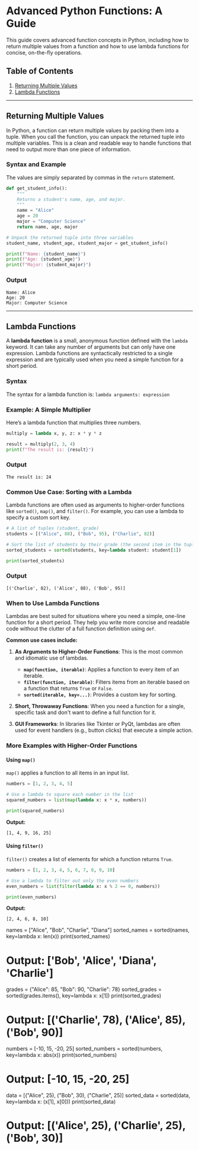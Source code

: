 # Advanced Python Functions: A Guide

This guide covers advanced function concepts in Python, including how to return multiple values from a function and how to use lambda functions for concise, on-the-fly operations.

## Table of Contents

1. [Returning Multiple Values](#returning-multiple-values)
2. [Lambda Functions](#lambda-functions)

---

## Returning Multiple Values

In Python, a function can return multiple values by packing them into a tuple. When you call the function, you can unpack the returned tuple into multiple variables. This is a clean and readable way to handle functions that need to output more than one piece of information.

### Syntax and Example

The values are simply separated by commas in the `return` statement.

```python
def get_student_info():
    """
    Returns a student's name, age, and major.
    """
    name = "Alice"
    age = 20
    major = "Computer Science"
    return name, age, major

# Unpack the returned tuple into three variables
student_name, student_age, student_major = get_student_info()

print(f"Name: {student_name}")
print(f"Age: {student_age}")
print(f"Major: {student_major}")
```

### Output

```
Name: Alice
Age: 20
Major: Computer Science
```

---

## Lambda Functions

A **lambda function** is a small, anonymous function defined with the `lambda` keyword. It can take any number of arguments but can only have one expression. Lambda functions are syntactically restricted to a single expression and are typically used when you need a simple function for a short period.

### Syntax

The syntax for a lambda function is:
`lambda arguments: expression`

### Example: A Simple Multiplier

Here’s a lambda function that multiplies three numbers.

```python
multiply = lambda x, y, z: x * y * z

result = multiply(2, 3, 4)
print(f"The result is: {result}")
```

### Output

```
The result is: 24
```

### Common Use Case: Sorting with a Lambda

Lambda functions are often used as arguments to higher-order functions like `sorted()`, `map()`, and `filter()`. For example, you can use a lambda to specify a custom sort key.

```python
# A list of tuples (student, grade)
students = [("Alice", 88), ("Bob", 95), ("Charlie", 82)]

# Sort the list of students by their grade (the second item in the tuple)
sorted_students = sorted(students, key=lambda student: student[1])

print(sorted_students)
```

### Output

```
[('Charlie', 82), ('Alice', 88), ('Bob', 95)]
```

### When to Use Lambda Functions

Lambdas are best suited for situations where you need a simple, one-line function for a short period. They help you write more concise and readable code without the clutter of a full function definition using `def`.

**Common use cases include:**

1.  **As Arguments to Higher-Order Functions**: This is the most common and idiomatic use of lambdas.

    - **`map(function, iterable)`**: Applies a function to every item of an iterable.
    - **`filter(function, iterable)`**: Filters items from an iterable based on a function that returns `True` or `False`.
    - **`sorted(iterable, key=...)`**: Provides a custom key for sorting.

2.  **Short, Throwaway Functions**: When you need a function for a single, specific task and don't want to define a full function for it.

3.  **GUI Frameworks**: In libraries like Tkinter or PyQt, lambdas are often used for event handlers (e.g., button clicks) that execute a simple action.

### More Examples with Higher-Order Functions

#### Using `map()`

`map()` applies a function to all items in an input list.

```python
numbers = [1, 2, 3, 4, 5]

# Use a lambda to square each number in the list
squared_numbers = list(map(lambda x: x * x, numbers))

print(squared_numbers)
```

**Output:**

```
[1, 4, 9, 16, 25]
```

#### Using `filter()`

`filter()` creates a list of elements for which a function returns `True`.

```python
numbers = [1, 2, 3, 4, 5, 6, 7, 8, 9, 10]

# Use a lambda to filter out only the even numbers
even_numbers = list(filter(lambda x: x % 2 == 0, numbers))

print(even_numbers)
```

**Output:**

```
[2, 4, 6, 8, 10]
```

names = ["Alice", "Bob", "Charlie", "Diana"]
sorted_names = sorted(names, key=lambda x: len(x))
print(sorted_names)

# Output: ['Bob', 'Alice', 'Diana', 'Charlie']

grades = {"Alice": 85, "Bob": 90, "Charlie": 78}
sorted_grades = sorted(grades.items(), key=lambda x: x[1])
print(sorted_grades)

# Output: [('Charlie', 78), ('Alice', 85), ('Bob', 90)]

numbers = [-10, 15, -20, 25]
sorted_numbers = sorted(numbers, key=lambda x: abs(x))
print(sorted_numbers)

# Output: [-10, 15, -20, 25]

data = [("Alice", 25), ("Bob", 30), ("Charlie", 25)]
sorted_data = sorted(data, key=lambda x: (x[1], x[0]))
print(sorted_data)

# Output: [('Alice', 25), ('Charlie', 25), ('Bob', 30)]
